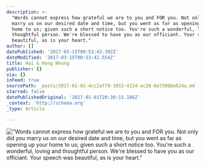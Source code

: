 ```yaml
---
description: >-
  "Words cannot express how grateful we are to you and FOR you. Not only did you
  marry us on our desired date and time, but you went as far as opening up your
  home to us; given such a short notice too. You're such a wonderful, loving and
  thoughtful person. We're blessed to have you as our officiant. Your speech was
  beautiful, as is your heart."
author: []
datePublished: '2017-03-15T00:53:43.392Z'
dateModified: '2017-03-15T00:53:42.554Z'
title: Hai & Hong Nhung
publisher: {}
via: {}
inFeed: true
sourcePath: _posts/2017-01-01-4cc2aff9-1052-4134-ac20-6e7300be624a.md
starred: false
datePublishedOriginal: '2017-01-01T20:30:15.186Z'
_context: 'http://schema.org'
_type: Article

---
```

!["Words cannot express how grateful we are to you and FOR you. Not only did you marry us on our desired date and time, but you went as far as opening up your home to us; given such a short notice too. You're such a wonderful, loving and thoughtful person. We're blessed to have you as our officiant. Your speech was beautiful, as is your heart."](https://the-grid-user-content.s3-us-west-2.amazonaws.com/8b3defd5-0a62-4126-b458-ee95fa795108.jpg)